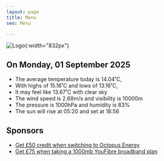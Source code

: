 ```yaml
---
layout: page
title: Menu
seo: Menu

---
```


![Logo](/images/logo.jpg){:width="832px"}

<!-- weather_marker starts -->
## On Monday, 01 September 2025

- The average temperature today is 14.04˚C,
- With highs of 15.16˚C and lows of 13.16˚C,
- It may feel like 13.67˚C with clear sky
- The wind speed is 2.68m/s and visibility is 10000m
- The pressure is 1000hPa and humidity is 83%
- The sun will rise at 05:20 and set at 18:56

<!-- weather_marker ends -->

## Sponsors

- [Get £50 credit when switching to Octopus Energy](https://bit.ly/3oD1nnS)
- [Get £75 when taking a 1000mb YouFibre broadband plan](https://aklam.io/91zWhU?)
